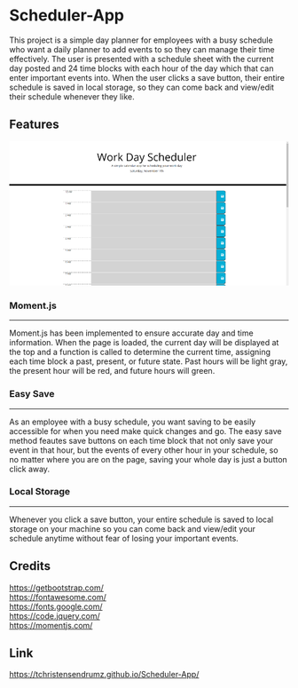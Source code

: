 # Scheduler-App

This project is a simple day planner for employees with a busy schedule who want a daily planner to add events to so they can manage their time effectively. The user is presented with a schedule sheet with the current day posted and 24 time blocks with each hour of the day which that can enter important events into. When the user clicks a save button, their entire schedule is saved in local storage, so they can come back and view/edit their schedule whenever they like.

## Features
![ScheduleApp](images/Screenshot.png)
### Moment.js
<hr>
Moment.js has been implemented to ensure accurate day and time information. When the page is loaded, the current day will be displayed at the top and a function is called to determine the current time, assigning each time block a past, present, or future state. Past hours will be light gray, the present hour will be red, and future hours will green.

### Easy Save
<hr>
As an employee with a busy schedule, you want saving to be easily accessible for when you need make quick changes and go. The easy save method feautes save buttons on each time block that not only save your event in that hour, but the events of every other hour in your schedule, so no matter where you are on the page, saving your whole day is just a button click away.

### Local Storage
<hr>
Whenever you click a save button, your entire schedule is saved to local storage on your machine so you can come back and view/edit your schedule anytime without fear of losing your important events.

## Credits
https://getbootstrap.com/
<br>
https://fontawesome.com/
<br>
https://fonts.google.com/
<br>
https://code.jquery.com/
<br>
https://momentjs.com/

## Link
https://tchristensendrumz.github.io/Scheduler-App/
